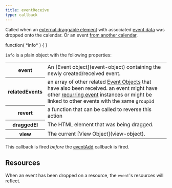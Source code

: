 ```yaml
---
title: eventReceive
type: callback
---
```


Called when an [external draggable element](external-dragging) with associated [event data](event-parsing) was dropped onto the calendar. Or an event [from another calendar](other-calendar-dragging).

<div class='spec' markdown='1'>
function( *info* ) { }
</div>

`info` is a plain object with the following properties:

<table>

<tr>
<th>event</th>
<td markdown='1'>
An [Event object](event-object) containing the newly created/received event.
</td>
</tr>

<tr>
<th>relatedEvents</th>
<td>an array of other related <a href='event-object'>Event Objects</a> that have also been received. an event might have other <a href='recurring-events'>recurring event</a> instances or might be linked to other events with the same <code>groupId</code></td>
</tr>

<tr>
<th>revert</th>
<td>a function that can be called to reverse this action</td>
</tr>

<tr>
<th>draggedEl</th>
<td markdown='1'>
The HTML element that was being dragged.
</td>
</tr>

<tr>
<th>view</th>
<td markdown='1'>
The current [View Object](view-object).
</td>
</tr>

</table>

This callback is fired *before* the [eventAdd](eventAdd) callback is fired.


## Resources

When an event has been dropped on a resource, the `event`'s resources will reflect.
